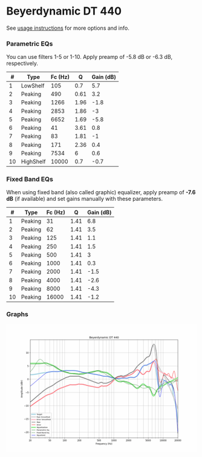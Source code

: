 # Beyerdynamic DT 440
See [usage instructions](https://github.com/jaakkopasanen/AutoEq#usage) for more options and info.

### Parametric EQs
You can use filters 1-5 or 1-10. Apply preamp of -5.8 dB or -6.3 dB, respectively.

|   # | Type      |   Fc (Hz) |    Q |   Gain (dB) |
|-----|-----------|-----------|------|-------------|
|   1 | LowShelf  |       105 | 0.7  |         5.7 |
|   2 | Peaking   |       490 | 0.61 |         3.2 |
|   3 | Peaking   |      1266 | 1.96 |        -1.8 |
|   4 | Peaking   |      2853 | 1.86 |        -3   |
|   5 | Peaking   |      6652 | 1.69 |        -5.8 |
|   6 | Peaking   |        41 | 3.61 |         0.8 |
|   7 | Peaking   |        83 | 1.81 |        -1   |
|   8 | Peaking   |       171 | 2.36 |         0.4 |
|   9 | Peaking   |      7534 | 6    |         0.6 |
|  10 | HighShelf |     10000 | 0.7  |        -0.7 |

### Fixed Band EQs
When using fixed band (also called graphic) equalizer, apply preamp of **-7.6 dB** (if available) and set gains manually with these parameters.

|   # | Type    |   Fc (Hz) |    Q |   Gain (dB) |
|-----|---------|-----------|------|-------------|
|   1 | Peaking |        31 | 1.41 |         6.8 |
|   2 | Peaking |        62 | 1.41 |         3.5 |
|   3 | Peaking |       125 | 1.41 |         1.1 |
|   4 | Peaking |       250 | 1.41 |         1.5 |
|   5 | Peaking |       500 | 1.41 |         3   |
|   6 | Peaking |      1000 | 1.41 |         0.3 |
|   7 | Peaking |      2000 | 1.41 |        -1.5 |
|   8 | Peaking |      4000 | 1.41 |        -2.6 |
|   9 | Peaking |      8000 | 1.41 |        -4.3 |
|  10 | Peaking |     16000 | 1.41 |        -1.2 |

### Graphs
![](./Beyerdynamic%20DT%20440.png)
